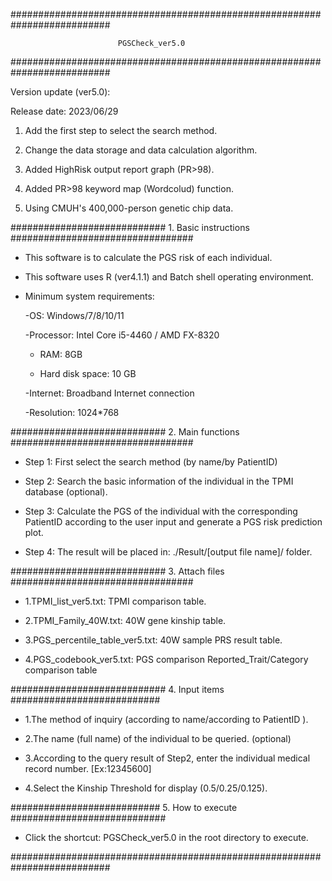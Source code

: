 ##########################################################################

                            PGSCheck_ver5.0

##########################################################################


Version update (ver5.0):

Release date: 2023/06/29

   1. Add the first step to select the search method.

   2. Change the data storage and data calculation algorithm.

   3. Added HighRisk output report graph (PR>98).

   4. Added PR>98 keyword map (Wordcolud) function.

   5. Using CMUH's 400,000-person genetic chip data.

############################ 1. Basic instructions #################################


- This software is to calculate the PGS risk of each individual.

- This software uses R (ver4.1.1) and Batch shell operating environment.

- Minimum system requirements:

     -OS: Windows/7/8/10/11

     -Processor: Intel Core i5-4460 / AMD FX-8320

     - RAM: 8GB

     - Hard disk space: 10 GB

     -Internet: Broadband Internet connection

     -Resolution: 1024*768
  
############################ 2. Main functions #################################


- Step 1: First select the search method (by name/by PatientID)

- Step 2: Search the basic information of the individual in the TPMI database (optional).

- Step 3: Calculate the PGS of the individual with the corresponding PatientID according to the user input and generate a PGS risk prediction plot.

- Step 4: The result will be placed in: ./Result/[output file name]/ folder.


############################ 3. Attach files #################################


- 1.TPMI_list_ver5.txt: TPMI comparison table.

- 2.TPMI_Family_40W.txt: 40W gene kinship table.

- 3.PGS_percentile_table_ver5.txt: 40W sample PRS result table.

- 4.PGS_codebook_ver5.txt: PGS comparison Reported_Trait/Category comparison table


############################ 4. Input items ###########################

- 1.The method of inquiry (according to name/according to PatientID ).

- 2.The name (full name) of the individual to be queried. (optional)

- 3.According to the query result of Step2, enter the individual medical record number. [Ex:12345600]

- 4.Select the Kinship Threshold for display (0.5/0.25/0.125).

###########################  5. How to execute      ############################


- Click the shortcut: PGSCheck_ver5.0 in the root directory to execute.


##########################################################################
